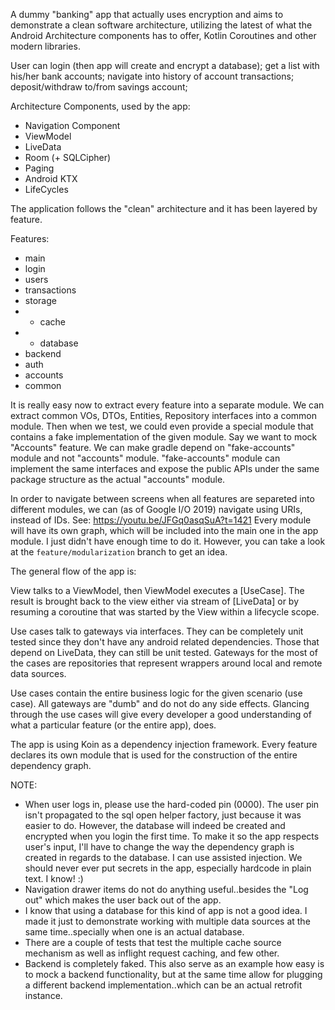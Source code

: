 
A dummy "banking" app that actually uses encryption and aims to demonstrate a clean software architecture,
utilizing the latest of what the Android Architecture components has to offer,
Kotlin Coroutines and other modern libraries.
 
User can login (then app will create and encrypt a database); get a list with
his/her bank accounts; navigate into history of account transactions; deposit/withdraw to/from
savings account;
 
Architecture Components, used by the app:
- Navigation Component
- ViewModel
- LiveData
- Room (+ SQLCipher)
- Paging
- Android KTX
- LifeCycles
 
The application follows the "clean" architecture and it has been layered by feature.
 
Features:
- main
- login
- users
- transactions
- storage
 - - cache
 - - database
- backend
- auth
- accounts
- common

It is really easy now to extract every feature into a separate module. We can extract common VOs, DTOs, Entities, Repository interfaces into a common module. Then when we test, we could even provide a special module that contains a fake implementation of the given module. 
Say we want to mock "Accounts" feature. We can make gradle depend on "fake-accounts" module and not "accounts" module. "fake-accounts" module can implement the same interfaces and expose the public APIs under the same package structure as the actual "accounts" module.

In order to navigate between screens when all features are separeted into different modules, we can (as of Google I/O 2019) navigate using URIs, instead of IDs. See: https://youtu.be/JFGq0asqSuA?t=1421
Every module will have its own graph, which will be included into the main one in the app module. I just didn't have enough time to do it. However, you can take a look at the `feature/modularization` branch to get an idea.

The general flow of the app is:

View talks to a ViewModel, then ViewModel executes a [UseCase]. The result is brought back to the view either via stream of [LiveData] or by resuming a coroutine that was started by the View within a lifecycle scope.

Use cases talk to gateways via interfaces. They can be completely unit tested since they don't have any android related dependencies. Those that depend on LiveData, they can still be unit tested. Gateways for the most of the cases are repositories that represent wrappers around local and remote data sources.

Use cases contain the entire business logic for the given scenario (use case). All gateways are "dumb" and do not do any side effects. Glancing through the use cases will give every developer a good understanding of what a particular feature (or
the entire app), does.

The app is using Koin as a dependency injection framework. Every feature declares its own module
that is used for the construction of the entire dependency graph.

NOTE:
- When user logs in, please use the hard-coded pin (0000). The user pin isn't propagated to the sql open helper factory, just because it was easier to do. However, the database will indeed be created and encrypted when you login the first time. To make it so the app respects user's input, I'll have to change the way the dependency graph is created in regards to the database. I can use assisted injection.
We should never ever put secrets in the app, especially hardcode in plain text. I know! :)
- Navigation drawer items do not do anything useful..besides the "Log out" which makes the user back out of the app.
- I know that using a database for this kind of app is not a good idea. I made it just to demonstrate working with multiple data sources at the same time..specially when one is an actual database.
- There are a couple of tests that test the multiple cache source mechanism as well as inflight request caching, and few other.
- Backend is completely faked. This also serve as an example how easy is to mock a backend functionality, but at the same time allow for plugging a different backend implementation..which can be an actual retrofit instance.
